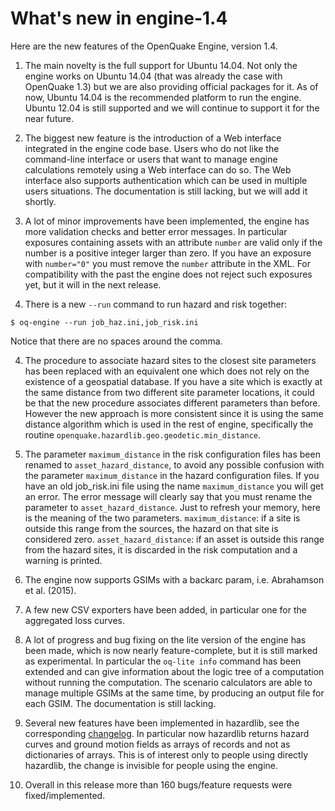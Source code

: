 What's new in engine-1.4
========================

Here are the new features of the OpenQuake Engine, version 1.4.

1. The main novelty is the full support for Ubuntu 14.04.  Not only the
engine works on Ubuntu 14.04 (that was already the case with OpenQuake 1.3)
but we are also providing official packages for it. As of now, Ubuntu
14.04 is the recommended platform to run the engine. Ubuntu 12.04 is still
supported and we will continue to support it for the near future.

2. The biggest new feature is the introduction of a Web interface integrated
in the engine code base. Users who do not like the command-line interface
or users that want to manage engine calculations remotely using a Web
interface can do so. The Web interface also supports authentication which 
can be used in multiple users situations.
The documentation is still lacking, but we will add it shortly.

3. A lot of minor improvements have been implemented, the engine has
more validation checks and better error messages. In particular
exposures containing assets with an attribute `number` are valid only
if the number is a positive integer larger than zero. If you have an
exposure with `number="0"` you must remove the `number` attribute in
the XML. For compatibility with the past the engine does not reject such
exposures yet, but it will in the next release.

3. There is a new ``--run`` command to run hazard and risk together:

  `$ oq-engine --run job_haz.ini,job_risk.ini`

  Notice that there are no spaces around the comma.

4. The procedure to associate hazard sites to the closest site parameters has
been replaced with an equivalent one which does not rely on the existence
of a geospatial database. If you have a site which is exactly at the same distance
from two different site parameter locations, it could be that the new procedure
associates different parameters than before. However the new approach is more
consistent since it is using the same distance algorithm which is used in the rest
of engine, specifically the routine `openquake.hazardlib.geo.geodetic.min_distance`.

5. The parameter `maximum_distance` in the risk configuration files has been
renamed to `asset_hazard_distance`, to avoid any possible confusion with the
parameter `maximum_distance` in the hazard configuration files. If you have an
old job_risk.ini file using the name  `maximum_distance` you will get an error.
The error message will clearly say that you must rename the parameter to
`asset_hazard_distance`. Just to refresh your memory, here is the meaning of the two
parameters. `maximum_distance`: if a site is outside this range from the sources, the hazard
on that site is considered zero. `asset_hazard_distance`: if an asset is outside this range
from the hazard sites, it is discarded in the risk computation and a warning is printed.

5. The engine now supports GSIMs with a backarc param, i.e. Abrahamson et al. (2015).

8. A few new CSV exporters have been added, in particular one for the aggregated loss curves.

10. A lot of progress and bug fixing on the lite version of the engine has been
made, which is now nearly feature-complete, but it is still marked as experimental.
In particular the `oq-lite info` command has been extended and can give
information about the logic tree of a computation without running the
computation. The scenario calculators are able to manage multiple GSIMs
at the same time, by producing an output file for each GSIM. The
documentation is still lacking.

11. Several new features have been implemented in hazardlib, see the corresponding
[changelog](https://github.com/gem/oq-hazardlib/releases/tag/v0.14.0). In particular now hazardlib returns hazard curves and ground motion fields as 
arrays of records and not as dictionaries of arrays. This is of interest only to
people using directly hazardlib, the change is invisible for people using the engine.

12. Overall in this release more than 160 bugs/feature requests were fixed/implemented.